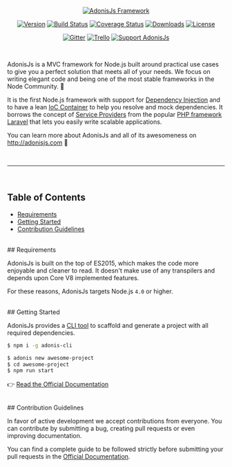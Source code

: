 <p align="center">
  <a href="http://adonisjs.com"><img src="https://cloud.githubusercontent.com/assets/2793951/19925021/865beda4-a0ee-11e6-85bb-20ccd8f72211.png" alt="AdonisJs Framework"></a>
</p>

<p align="center">
  <a href="https://www.npmjs.com/package/adonis-framework"><img src="https://img.shields.io/npm/v/adonis-framework.svg?style=flat-square" alt="Version"></a>
  <a href="https://travis-ci.org/adonisjs/adonis-framework"><img src="https://img.shields.io/travis/adonisjs/adonis-framework/master.svg?style=flat-square" alt="Build Status"></a>
  <a href="https://coveralls.io/github/adonisjs/adonis-framework?branch=master"><img src="https://img.shields.io/coveralls/adonisjs/adonis-framework/master.svg?style=flat-square" alt="Coverage Status"></a>
  <a href="https://www.npmjs.com/package/adonis-framework"><img src="https://img.shields.io/npm/dt/adonis-framework.svg?style=flat-square" alt="Downloads"></a>
  <a href="https://opensource.org/licenses/MIT"><img src="https://img.shields.io/npm/l/adonis-framework.svg?style=flat-square" alt="License"></a>
</p>

<p align="center">
  <a href="https://gitter.im/adonisjs/adonis-framework"><img src="https://img.shields.io/badge/gitter-join%20us-1DCE73.svg?style=flat-square" alt="Gitter"></a>
  <a href="https://trello.com/b/yzpqCgdl/adonis-for-humans"><img src="https://img.shields.io/badge/trello-roadmap-89609E.svg?style=flat-square" alt="Trello"></a>
  <a href="https://www.patreon.com/adonisframework"><img src="https://img.shields.io/badge/patreon-support%20AdonisJs-brightgreen.svg?style=flat-square" alt="Support AdonisJs"></a>
</p>

<br>

AdonisJs is a MVC framework for Node.js built around practical use cases to give you a perfect solution that meets all of your needs. We focus on writing elegant code and being one of the most stable frameworks in the Node Community. :evergreen_tree:

It is the first Node.js framework with support for [Dependency Injection](http://adonisjs.com/docs/3.1/controllers#_dependency_injection) and to have a lean [IoC Container](http://adonisjs.com/docs/3.1/ioc-container) to help you resolve and mock dependencies. It borrows the concept of [Service Providers](http://adonisjs.com/docs/3.1/ioc-container#_service_providers) from the popular [PHP framework Laravel](https://laravel.com) that lets you easily write scalable applications.

You can learn more about AdonisJs and all of its awesomeness on http://adonisjs.com :rocket:

<br>
<hr>
<br>

## Table of Contents

* [Requirements](#requirements)
* [Getting Started](#getting-started)
* [Contribution Guidelines](#contribution-guidelines)

<br>
## <a name="requirements"></a>Requirements

AdonisJs is built on the top of ES2015, which makes the code more enjoyable and cleaner to read. It doesn't make use of any transpilers and depends upon Core V8 implemented features.

For these reasons, AdonisJs targets Node.js `4.0` or higher.

<br>
## <a name="getting-started"></a>Getting Started

AdonisJs provides a [CLI tool](https://github.com/adonisjs/adonis-cli) to scaffold and generate a project with all required dependencies.

```bash
$ npm i -g adonis-cli
```

```bash
$ adonis new awesome-project
$ cd awesome-project
$ npm run start
```

:point_right: [Read the Official Documentation](http://adonisjs.com/docs/3.1/installation)

<br>
## <a name="contribution-guidelines"></a>Contribution Guidelines

In favor of active development we accept contributions from everyone. You can contribute by submitting a bug, creating pull requests or even improving documentation.

You can find a complete guide to be followed strictly before submitting your pull requests in the [Official Documentation](http://adonisjs.com/docs/3.1/contributing).
